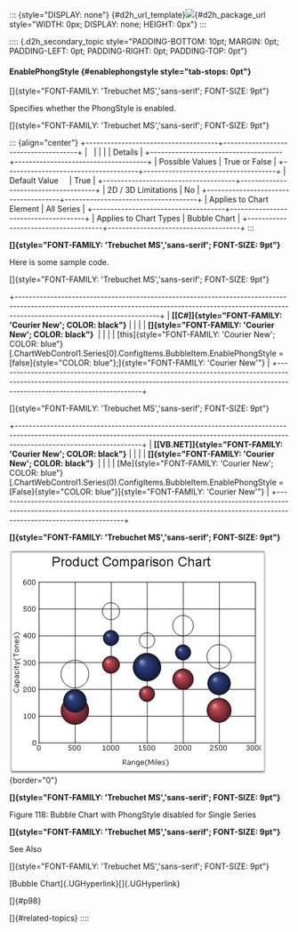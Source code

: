 ::: {style="DISPLAY: none"}
[](ms-xhelp:///?Id=d2h_url_template){#d2h_url_template}![](!package_url!){#d2h_package_url style="WIDTH: 0px; DISPLAY: none; HEIGHT: 0px"}
:::

:::: {.d2h_secondary_topic style="PADDING-BOTTOM: 10pt; MARGIN: 0pt; PADDING-LEFT: 0pt; PADDING-RIGHT: 0pt; PADDING-TOP: 0pt"}
#### EnablePhongStyle {#enablephongstyle style="tab-stops: 0pt"}

[]{style="FONT-FAMILY: 'Trebuchet MS','sans-serif'; FONT-SIZE: 9pt"} 

Specifies whether the PhongStyle is enabled.

[]{style="FONT-FAMILY: 'Trebuchet MS','sans-serif'; FONT-SIZE: 9pt"} 

::: {align="center"}
+-------------------------------------+-------------------------------------+
|                                                                           |
|                                                                           |
| Details                                                                   |
+-------------------------------------+-------------------------------------+
| Possible Values                     | True or False                       |
+-------------------------------------+-------------------------------------+
| Default Value                       | True                                |
+-------------------------------------+-------------------------------------+
| 2D / 3D Limitations                 | No                                  |
+-------------------------------------+-------------------------------------+
| Applies to Chart Element            | All Series                          |
+-------------------------------------+-------------------------------------+
| Applies to Chart Types              | Bubble Chart                        |
+-------------------------------------+-------------------------------------+
:::

**[]{style="FONT-FAMILY: 'Trebuchet MS','sans-serif'; FONT-SIZE: 9pt"}** 

Here is some sample code.

[]{style="FONT-FAMILY: 'Trebuchet MS','sans-serif'; FONT-SIZE: 9pt"} 

+----------------------------------------------------------------------------------------------------------------------------------------------------------------------------------------------------+
| **[\[C#\]]{style="FONT-FAMILY: 'Courier New'; COLOR: black"}**                                                                                                                                     |
|                                                                                                                                                                                                    |
| **[]{style="FONT-FAMILY: 'Courier New'; COLOR: black"}**                                                                                                                                           |
|                                                                                                                                                                                                    |
| [this]{style="FONT-FAMILY: 'Courier New'; COLOR: blue"}[.ChartWebControl1.Series\[0\].ConfigItems.BubbleItem.EnablePhongStyle = [false]{style="COLOR: blue"};]{style="FONT-FAMILY: 'Courier New'"} |
+----------------------------------------------------------------------------------------------------------------------------------------------------------------------------------------------------+

[]{style="FONT-FAMILY: 'Trebuchet MS','sans-serif'; FONT-SIZE: 9pt"} 

+-----------------------------------------------------------------------------------------------------------------------------------------------------------------------------------------------+
| **[\[VB.NET\]]{style="FONT-FAMILY: 'Courier New'; COLOR: black"}**                                                                                                                            |
|                                                                                                                                                                                               |
| **[]{style="FONT-FAMILY: 'Courier New'; COLOR: black"}**                                                                                                                                      |
|                                                                                                                                                                                               |
| [Me]{style="FONT-FAMILY: 'Courier New'; COLOR: blue"}[.ChartWebControl1.Series(0).ConfigItems.BubbleItem.EnablePhongStyle = [False]{style="COLOR: blue"}]{style="FONT-FAMILY: 'Courier New'"} |
+-----------------------------------------------------------------------------------------------------------------------------------------------------------------------------------------------+

**[]{style="FONT-FAMILY: 'Trebuchet MS','sans-serif'; FONT-SIZE: 9pt"}** 

![](ImagesExt/image64_124.jpg){border="0"}

**[]{style="FONT-FAMILY: 'Trebuchet MS','sans-serif'; FONT-SIZE: 9pt"}** 

Figure 118: Bubble Chart with PhongStyle disabled for Single Series

**[]{style="FONT-FAMILY: 'Trebuchet MS','sans-serif'; FONT-SIZE: 9pt"}** 

See Also

[]{style="FONT-FAMILY: 'Trebuchet MS','sans-serif'; FONT-SIZE: 9pt"} 

[Bubble Chart]{.UGHyperlink}[]{.UGHyperlink}

[]{#p98} 

[]{#related-topics}
::::
